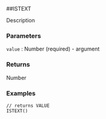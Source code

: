 ##ISTEXT

Description

### Parameters
`value` : Number (required) - argument

### Returns
Number

### Examples
```
// returns VALUE
ISTEXT()
```